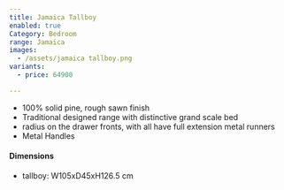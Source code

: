 ```yaml
---
title: Jamaica Tallboy
enabled: true
Category: Bedroom
range: Jamaica
images:
  - /assets/jamaica tallboy.png
variants:
  - price: 64900

---
```

* 100% solid pine, rough sawn finish
* Traditional designed range with distinctive grand scale bed
* radius on the drawer fronts, with all have full extension metal runners
* Metal Handles

#### Dimensions
* tallboy: W105xD45xH126.5 cm

